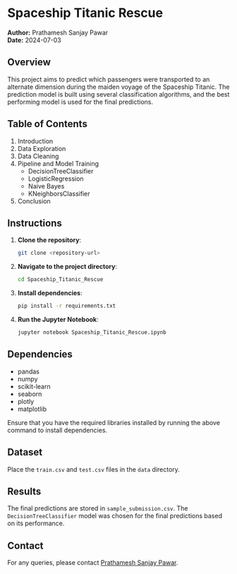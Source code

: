 # Spaceship Titanic Rescue

**Author:** Prathamesh Sanjay Pawar  
**Date:** 2024-07-03

## Overview

This project aims to predict which passengers were transported to an alternate dimension during the maiden voyage of the Spaceship Titanic. The prediction model is built using several classification algorithms, and the best performing model is used for the final predictions.

## Table of Contents

1. Introduction
2. Data Exploration
3. Data Cleaning
4. Pipeline and Model Training
    - DecisionTreeClassifier
    - LogisticRegression
    - Naive Bayes
    - KNeighborsClassifier
5. Conclusion

## Instructions

1. **Clone the repository**: 
    ```bash
    git clone <repository-url>
    ```
2. **Navigate to the project directory**:
    ```bash
    cd Spaceship_Titanic_Rescue
    ```
3. **Install dependencies**:
    ```bash
    pip install -r requirements.txt
    ```
4. **Run the Jupyter Notebook**:
    ```bash
    jupyter notebook Spaceship_Titanic_Rescue.ipynb
    ```

## Dependencies

- pandas
- numpy
- scikit-learn
- seaborn
- plotly
- matplotlib

Ensure that you have the required libraries installed by running the above command to install dependencies.

## Dataset

Place the `train.csv` and `test.csv` files in the `data` directory.

## Results

The final predictions are stored in `sample_submission.csv`. The `DecisionTreeClassifier` model was chosen for the final predictions based on its performance.

## Contact

For any queries, please contact [Prathamesh Sanjay Pawar](mailto:email@example.com).

